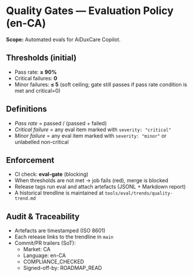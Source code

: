 # Quality Gates — Evaluation Policy (en-CA)

**Scope:** Automated evals for AiDuxCare Copilot.

## Thresholds (initial)
- Pass rate: **≥ 90%**
- Critical failures: **0**
- Minor failures: **≤ 5** (soft ceiling; gate still passes if pass rate condition is met and critical=0)

## Definitions
- *Pass rate* = passed / (passed + failed)
- *Critical failure* = any eval item marked with `severity: "critical"`
- *Minor failure* = any eval item marked with `severity: "minor"` or unlabelled non-critical

## Enforcement
- CI check: **eval-gate** (blocking)
- When thresholds are not met → job fails (red), merge is blocked
- Release tags run eval and attach artefacts (JSONL + Markdown report)
- A historical trendline is maintained at `tools/eval/trends/quality-trend.md`

## Audit & Traceability
- Artefacts are timestamped (ISO 8601)
- Each release links to the trendline in `main`
- Commit/PR trailers (SoT):
  - Market: CA
  - Language: en-CA
  - COMPLIANCE_CHECKED
  - Signed-off-by: ROADMAP_READ
